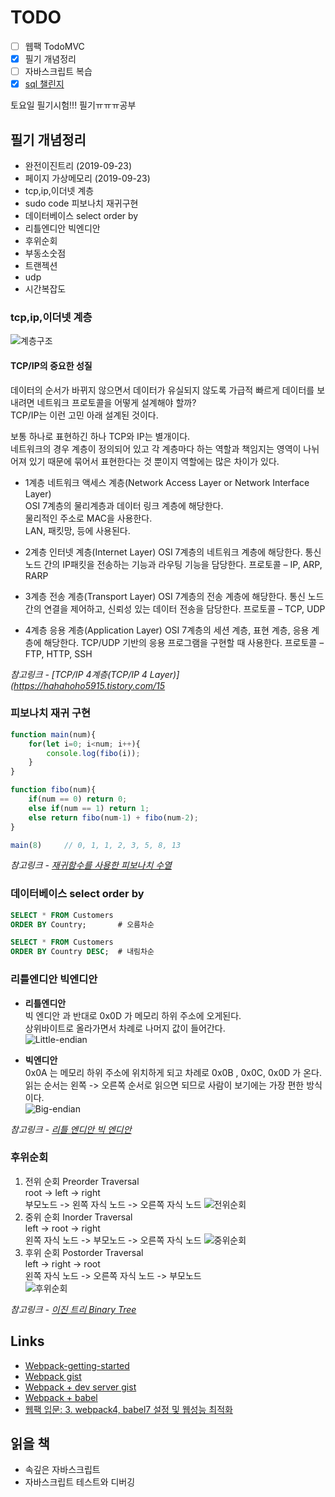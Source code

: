 # TODO

- [ ] 웹팩 TodoMVC
- [x] 필기 개념정리
- [ ] 자바스크립트 복습
- [x] [sql 챌린지](https://programmers.co.kr/events/7day-sql)

토요일 필기시험!!! 필기ㅠㅠㅠ공부

## 필기 개념정리

- 완전이진트리 (2019-09-23)
- 페이지 가상메모리 (2019-09-23)
- tcp,ip,이더넷 계층
- sudo code 피보나치 재귀구현
- 데이터베이스 select order by
- 리틀엔디안 빅엔디안
- 후위순회
- 부동소숫점
- 트랜젝션
- udp
- 시간복잡도

### tcp,ip,이더넷 계층

![계층구조](https://t1.daumcdn.net/cfile/tistory/213F623C566BAE253B)

#### TCP/IP의 중요한 성질
데이터의 순서가 바뀌지 않으면서 데이터가 유실되지 않도록 가급적 빠르게 데이터를 보내려면 네트워크 프로토콜을 어떻게 설계해야 할까?  
TCP/IP는 이런 고민 아래 설계된 것이다.

보통 하나로 표현하긴 하나 TCP와 IP는 별개이다.  
네트워크의 경우 계층이 정의되어 있고 각 계층마다 하는 역할과 책임지는 영역이 나뉘어져 있기 때문에 묶어서 표현한다는 것 뿐이지 역할에는 많은 차이가 있다.

- 1계층 네트워크 액세스 계층(Network Access Layer or Network Interface Layer)  
    OSI 7계층의 물리계층과 데이터 링크 계층에 해당한다.  
    물리적인 주소로 MAC을 사용한다.  
    LAN, 패킷망, 등에 사용된다.  

- 2계층 인터넷 계층(Internet Layer)
    OSI 7계층의 네트워크 계층에 해당한다. 
    통신 노드 간의 IP패킷을 전송하는 기능과 라우팅 기능을 담당한다.
    프로토콜 – IP, ARP, RARP

- 3계층 전송 계층(Transport Layer)
    OSI 7계층의 전송 계층에 해당한다.
    통신 노드 간의 연결을 제어하고, 신뢰성 있는 데이터 전송을 담당한다.
    프로토콜 – TCP, UDP

- 4계층 응용 계층(Application Layer)
    OSI 7계층의 세션 계층, 표현 계층, 응용 계층에 해당한다.
    TCP/UDP 기반의 응용 프로그램을 구현할 때 사용한다.
    프로토콜 – FTP, HTTP, SSH


*참고링크 - [TCP/IP 4계층(TCP/IP 4 Layer)](https://hahahoho5915.tistory.com/15*

### 피보나치 재귀 구현

```javascript
function main(num){
    for(let i=0; i<num; i++){
		console.log(fibo(i));
    }
}

function fibo(num){
	if(num == 0) return 0;
	else if(num == 1) return 1;
	else return fibo(num-1) + fibo(num-2);
}

main(8)     // 0, 1, 1, 2, 3, 5, 8, 13
```

*참고링크 - [재귀함수를 사용한 피보나치 수열](https://ra2kstar.tistory.com/171)*

### 데이터베이스 select order by

```sql
SELECT * FROM Customers
ORDER BY Country;       # 오름차순

SELECT * FROM Customers
ORDER BY Country DESC;  # 내림차순
```

### 리틀엔디안 빅엔디안

- **리틀엔디안**  
    빅 엔디안 과 반대로 0x0D 가 메모리 하위 주소에 오게된다.  
    상위바이트로 올라가면서 차례로 나머지 값이 들어간다.  
    ![Little-endian](http://upload.wikimedia.org/wikipedia/commons/thumb/e/ed/Little-Endian.svg/280px-Little-Endian.svg.png)
    
- **빅엔디안**  
    0x0A 는 메모리 하위 주소에 위치하게 되고 차례로 0x0B , 0x0C, 0x0D 가 온다.  
    읽는 순서는 왼쪽 -> 오른쪽 순서로 읽으면 되므로 사람이 보기에는 가장 편한 방식이다.  
    ![Big-endian](http://upload.wikimedia.org/wikipedia/commons/thumb/5/54/Big-Endian.svg/280px-Big-Endian.svg.png)

*참고링크 - [리틀 엔디안 빅 엔디안](https://javawoo.tistory.com/27)*

### 후위순회

1. 전위 순회 Preorder Traversal  
    root -> left -> right  
    부모노드 -> 왼쪽 자식 노드 -> 오른쪽 자식 노드
    ![전위순회](https://img1.daumcdn.net/thumb/R1280x0/?scode=mtistory2&fname=http%3A%2F%2Fcfile26.uf.tistory.com%2Fimage%2F999E283D5AE877F6146B59)
2. 중위 순회 Inorder Traversal  
    left -> root -> right  
    왼쪽 자식 노드  -> 부모노드 -> 오른쪽 자식 노드
    ![중위순회](https://img1.daumcdn.net/thumb/R1280x0/?scode=mtistory2&fname=http%3A%2F%2Fcfile6.uf.tistory.com%2Fimage%2F99E18C365AE877F6027553)
3. 후위 순회 Postorder Traversal  
    left -> right -> root  
    왼쪽 자식 노드 -> 오른쪽 자식 노드 -> 부모노드  
    ![후위순회](https://img1.daumcdn.net/thumb/R1280x0/?scode=mtistory2&fname=http%3A%2F%2Fcfile22.uf.tistory.com%2Fimage%2F9924604B5AE877F60932C2)

*참고링크 - [이진 트리 Binary Tree](https://hongku.tistory.com/160)*

## Links
- [Webpack-getting-started](https://webpack.js.org/guides/getting-started/#creating-a-bundle)
- [Webpack gist](https://gist.github.com/jeemyeong/da38dc7b21f97191f78c260a6af27e06)
- [Webpack + dev server gist](https://gist.github.com/jeemyeong/9f82bff9dc17b6f2d3dba979d915412c)
- [Webpack + babel](https://gist.github.com/jeemyeong/e677be726896fdbf562f26472dbf0e05)
- [웹팩 입문: 3. webpack4, babel7 설정 및 웹성능 최적화](https://medium.com/@shlee1353/%EC%9B%B9%ED%8C%A9-%EC%9E%85%EB%AC%B8-3-webpack-4-babel7-%EC%84%A4%EC%A0%95-%EB%B0%8F-%EC%9B%B9%EC%84%B1%EB%8A%A5-%EC%B5%9C%EC%A0%81%ED%99%94-4d5162a69a71)

## 읽을 책
- 속깊은 자바스크립트
- 자바스크립트 테스트와 디버깅